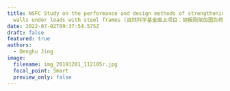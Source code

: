 ```yaml
---
title: NSFC Study on the performance and design methods of strengthening brick
  walls under loads with steel frames (自然科学基金面上项目：钢板刚架加固负荷砖墙工作机理与设计方法研究)
date: 2022-07-02T09:37:54.575Z
draft: false
featured: true
authors:
  - Denghu Jing
image:
  filename: img_20191201_112105r.jpg
  focal_point: Smart
  preview_only: false
---
```

